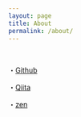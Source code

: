 ```yaml
---
layout: page
title: About
permalink: /about/
---
```

<!-- 
This is the base Jekyll theme. You can find out more info about customizing your Jekyll theme, as well as basic Jekyll usage documentation at [jekyllrb.com](https://jekyllrb.com/)

You can find the source code for Minima at GitHub:
[jekyll][jekyll-organization] /
[minima](https://github.com/jekyll/minima)

You can find the source code for Jekyll at GitHub:
[jekyll][jekyll-organization] /
[jekyll](https://github.com/jekyll/jekyll)


[jekyll-organization]: https://github.com/jekyll

 -->
 <br>

<!-- ・[このブログ](https://kazumawada.github.io/)←一週間の活動報告<br> -->
 
・[Github](https://github.com/kazumawada/)<br>

・[Qiita](https://qiita.com/kazumawada)<br>

・[zen](https://zenn.dev/kazumawada)



